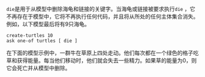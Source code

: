 `die`是用于从模型中删除海龟和链接的关键字。当海龟或链接被要求执行`die` ，它不再存在于模型中，它将不再执行任何代码，并且将从所处的任何主体集合消失。例如，以下模型最后将有9只海龟。



```
create-turtles 10
ask one-of turtles [ die ]
```


在下面的模型示例中，一群牛在草原上四处走动。他们每次都在一个绿色的格子吃草和获得能量。每当他们移动时，他们就会失去一些精力。如果草的能量为0，则它会死亡并从模型中删除。
